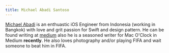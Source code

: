 ```yaml
---
title: Michael Abadi Santoso
---
```

[Michael Abadi][abadi_linkedin] is an enthuastic iOS Engineer from Indonesia (working in Bangkok) with love and grit passion for Swift and design pattern. He can be found writing at [medium][abadi_medium] also he is a seasoned writer for Mac O'Clock in Medium **recently**. He also loves photography and/or playing FIFA and wait someone to beat him in FIFA.

[abadi_linkedin]: https://www.linkedin.com/in/abadi31
[abadi_medium]: https://medium.com/@michaelabadi
[abadi_twitter]: https://twitter.com/michaelabadiii
